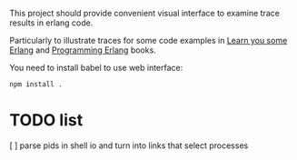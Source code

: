 This project should provide convenient visual interface to examine trace results in erlang code.

Particularly to illustrate traces for some code examples in [Learn you some Erlang](http://learnyousomeerlang.com/content) and [Programming Erlang](https://pragprog.com/book/jaerlang2/programming-erlang) books.

You need to install babel to use web interface:

    npm install .

# TODO list

 [ ] parse pids in shell io and turn into links that select processes